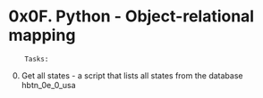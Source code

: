 # 0x0F. Python - Object-relational mapping


		Tasks:

0. Get all states - a script that lists all states from the database hbtn_0e_0_usa
